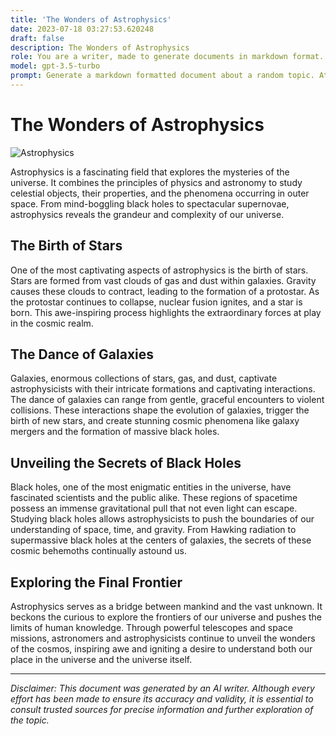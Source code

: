 ```yaml
---
title: 'The Wonders of Astrophysics'
date: 2023-07-18 03:27:53.620248
draft: false
description: The Wonders of Astrophysics
role: You are a writer, made to generate documents in markdown format. It is very important that all of the documents you generate are in valid markdown format.
model: gpt-3.5-turbo
prompt: Generate a markdown formatted document about a random topic. At the bottom, include a disclaimer explaining that the document was generated by you. The first line of the document should be the title. Make sure that the entire document is in proper markdown format, using a mix of various tags to make the document visually appealing.
---
```


# The Wonders of Astrophysics

![Astrophysics](https://images.unsplash.com/photo-1518458028788-8fbcd101ebb1)

Astrophysics is a fascinating field that explores the mysteries of the universe. It combines the principles of physics and astronomy to study celestial objects, their properties, and the phenomena occurring in outer space. From mind-boggling black holes to spectacular supernovae, astrophysics reveals the grandeur and complexity of our universe.

## The Birth of Stars

One of the most captivating aspects of astrophysics is the birth of stars. Stars are formed from vast clouds of gas and dust within galaxies. Gravity causes these clouds to contract, leading to the formation of a protostar. As the protostar continues to collapse, nuclear fusion ignites, and a star is born. This awe-inspiring process highlights the extraordinary forces at play in the cosmic realm.

## The Dance of Galaxies

Galaxies, enormous collections of stars, gas, and dust, captivate astrophysicists with their intricate formations and captivating interactions. The dance of galaxies can range from gentle, graceful encounters to violent collisions. These interactions shape the evolution of galaxies, trigger the birth of new stars, and create stunning cosmic phenomena like galaxy mergers and the formation of massive black holes.

## Unveiling the Secrets of Black Holes

Black holes, one of the most enigmatic entities in the universe, have fascinated scientists and the public alike. These regions of spacetime possess an immense gravitational pull that not even light can escape. Studying black holes allows astrophysicists to push the boundaries of our understanding of space, time, and gravity. From Hawking radiation to supermassive black holes at the centers of galaxies, the secrets of these cosmic behemoths continually astound us.

## Exploring the Final Frontier

Astrophysics serves as a bridge between mankind and the vast unknown. It beckons the curious to explore the frontiers of our universe and pushes the limits of human knowledge. Through powerful telescopes and space missions, astronomers and astrophysicists continue to unveil the wonders of the cosmos, inspiring awe and igniting a desire to understand both our place in the universe and the universe itself.

---

*Disclaimer: This document was generated by an AI writer. Although every effort has been made to ensure its accuracy and validity, it is essential to consult trusted sources for precise information and further exploration of the topic.*